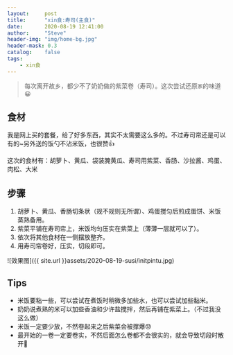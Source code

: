 ```yaml
---
layout:     post
title:      "xin食:寿司(主食)"
date:       2020-08-19 12:41:00
author:     "Steve"
header-img: "img/home-bg.jpg"
header-mask: 0.3
catalog:    false
tags:
    - xin食
---
```



> 每次离开故乡，都少不了奶奶做的紫菜卷（寿司）。这次尝试还原`家`的味道😀


## 食材

我是网上买的套餐，给了好多东西，其实不太需要这么多的。不过寿司帘还是可以有的~另外送的饭勺不沾米饭，也很赞👍

这次的食材有：胡萝卜、黄瓜、袋装腌黄瓜、寿司用紫菜、香肠、沙拉酱、鸡蛋、肉松、大米

## 步骤

1. 胡萝卜、黄瓜、香肠切条状（规不规则无所谓）、鸡蛋搅匀后煎成蛋饼、米饭蒸熟备用。
2. 紫菜平铺在寿司帘上，米饭均匀压实在紫菜上（薄薄一层就可以了）。
3. 依次将其他食材在一侧摆放整齐。
4. 用寿司帘卷好，压实，切段即可。

![效果图]({{ site.url }}assets/2020-08-19-susi/initpintu.jpg)

## Tips

- 米饭要粘一些，可以尝试在煮饭时稍微多加些水，也可以尝试加些黏米。
- 奶奶说煮熟的米可以加些香油和少许盐搅拌，然后再铺在紫菜上。（不过我没这么做）
- 米饭一定要少放，不然卷起来之后紫菜会被撑爆😓
- 最开始的一卷一定要卷实，不然后面怎么卷都不会很实的，就会导致切段时散开🤦‍
